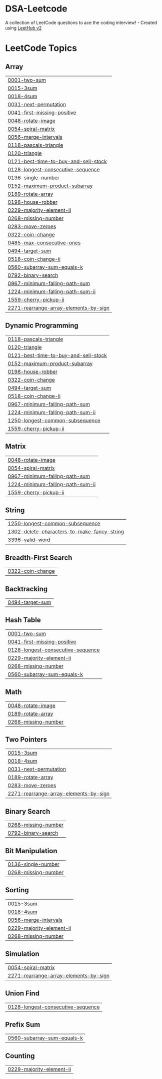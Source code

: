 # DSA-Leetcode
A collection of LeetCode questions to ace the coding interview! - Created using [LeetHub v2](https://github.com/arunbhardwaj/LeetHub-2.0)

<!---LeetCode Topics Start-->
# LeetCode Topics
## Array
|  |
| ------- |
| [0001-two-sum](https://github.com/Pranav-Shepal/DSA-Leetcode/tree/master/0001-two-sum) |
| [0015-3sum](https://github.com/Pranav-Shepal/DSA-Leetcode/tree/master/0015-3sum) |
| [0018-4sum](https://github.com/Pranav-Shepal/DSA-Leetcode/tree/master/0018-4sum) |
| [0031-next-permutation](https://github.com/Pranav-Shepal/DSA-Leetcode/tree/master/0031-next-permutation) |
| [0041-first-missing-positive](https://github.com/Pranav-Shepal/DSA-Leetcode/tree/master/0041-first-missing-positive) |
| [0048-rotate-image](https://github.com/Pranav-Shepal/DSA-Leetcode/tree/master/0048-rotate-image) |
| [0054-spiral-matrix](https://github.com/Pranav-Shepal/DSA-Leetcode/tree/master/0054-spiral-matrix) |
| [0056-merge-intervals](https://github.com/Pranav-Shepal/DSA-Leetcode/tree/master/0056-merge-intervals) |
| [0118-pascals-triangle](https://github.com/Pranav-Shepal/DSA-Leetcode/tree/master/0118-pascals-triangle) |
| [0120-triangle](https://github.com/Pranav-Shepal/DSA-Leetcode/tree/master/0120-triangle) |
| [0121-best-time-to-buy-and-sell-stock](https://github.com/Pranav-Shepal/DSA-Leetcode/tree/master/0121-best-time-to-buy-and-sell-stock) |
| [0128-longest-consecutive-sequence](https://github.com/Pranav-Shepal/DSA-Leetcode/tree/master/0128-longest-consecutive-sequence) |
| [0136-single-number](https://github.com/Pranav-Shepal/DSA-Leetcode/tree/master/0136-single-number) |
| [0152-maximum-product-subarray](https://github.com/Pranav-Shepal/DSA-Leetcode/tree/master/0152-maximum-product-subarray) |
| [0189-rotate-array](https://github.com/Pranav-Shepal/DSA-Leetcode/tree/master/0189-rotate-array) |
| [0198-house-robber](https://github.com/Pranav-Shepal/DSA-Leetcode/tree/master/0198-house-robber) |
| [0229-majority-element-ii](https://github.com/Pranav-Shepal/DSA-Leetcode/tree/master/0229-majority-element-ii) |
| [0268-missing-number](https://github.com/Pranav-Shepal/DSA-Leetcode/tree/master/0268-missing-number) |
| [0283-move-zeroes](https://github.com/Pranav-Shepal/DSA-Leetcode/tree/master/0283-move-zeroes) |
| [0322-coin-change](https://github.com/Pranav-Shepal/DSA-Leetcode/tree/master/0322-coin-change) |
| [0485-max-consecutive-ones](https://github.com/Pranav-Shepal/DSA-Leetcode/tree/master/0485-max-consecutive-ones) |
| [0494-target-sum](https://github.com/Pranav-Shepal/DSA-Leetcode/tree/master/0494-target-sum) |
| [0518-coin-change-ii](https://github.com/Pranav-Shepal/DSA-Leetcode/tree/master/0518-coin-change-ii) |
| [0560-subarray-sum-equals-k](https://github.com/Pranav-Shepal/DSA-Leetcode/tree/master/0560-subarray-sum-equals-k) |
| [0792-binary-search](https://github.com/Pranav-Shepal/DSA-Leetcode/tree/master/0792-binary-search) |
| [0967-minimum-falling-path-sum](https://github.com/Pranav-Shepal/DSA-Leetcode/tree/master/0967-minimum-falling-path-sum) |
| [1224-minimum-falling-path-sum-ii](https://github.com/Pranav-Shepal/DSA-Leetcode/tree/master/1224-minimum-falling-path-sum-ii) |
| [1559-cherry-pickup-ii](https://github.com/Pranav-Shepal/DSA-Leetcode/tree/master/1559-cherry-pickup-ii) |
| [2271-rearrange-array-elements-by-sign](https://github.com/Pranav-Shepal/DSA-Leetcode/tree/master/2271-rearrange-array-elements-by-sign) |
## Dynamic Programming
|  |
| ------- |
| [0118-pascals-triangle](https://github.com/Pranav-Shepal/DSA-Leetcode/tree/master/0118-pascals-triangle) |
| [0120-triangle](https://github.com/Pranav-Shepal/DSA-Leetcode/tree/master/0120-triangle) |
| [0121-best-time-to-buy-and-sell-stock](https://github.com/Pranav-Shepal/DSA-Leetcode/tree/master/0121-best-time-to-buy-and-sell-stock) |
| [0152-maximum-product-subarray](https://github.com/Pranav-Shepal/DSA-Leetcode/tree/master/0152-maximum-product-subarray) |
| [0198-house-robber](https://github.com/Pranav-Shepal/DSA-Leetcode/tree/master/0198-house-robber) |
| [0322-coin-change](https://github.com/Pranav-Shepal/DSA-Leetcode/tree/master/0322-coin-change) |
| [0494-target-sum](https://github.com/Pranav-Shepal/DSA-Leetcode/tree/master/0494-target-sum) |
| [0518-coin-change-ii](https://github.com/Pranav-Shepal/DSA-Leetcode/tree/master/0518-coin-change-ii) |
| [0967-minimum-falling-path-sum](https://github.com/Pranav-Shepal/DSA-Leetcode/tree/master/0967-minimum-falling-path-sum) |
| [1224-minimum-falling-path-sum-ii](https://github.com/Pranav-Shepal/DSA-Leetcode/tree/master/1224-minimum-falling-path-sum-ii) |
| [1250-longest-common-subsequence](https://github.com/Pranav-Shepal/DSA-Leetcode/tree/master/1250-longest-common-subsequence) |
| [1559-cherry-pickup-ii](https://github.com/Pranav-Shepal/DSA-Leetcode/tree/master/1559-cherry-pickup-ii) |
## Matrix
|  |
| ------- |
| [0048-rotate-image](https://github.com/Pranav-Shepal/DSA-Leetcode/tree/master/0048-rotate-image) |
| [0054-spiral-matrix](https://github.com/Pranav-Shepal/DSA-Leetcode/tree/master/0054-spiral-matrix) |
| [0967-minimum-falling-path-sum](https://github.com/Pranav-Shepal/DSA-Leetcode/tree/master/0967-minimum-falling-path-sum) |
| [1224-minimum-falling-path-sum-ii](https://github.com/Pranav-Shepal/DSA-Leetcode/tree/master/1224-minimum-falling-path-sum-ii) |
| [1559-cherry-pickup-ii](https://github.com/Pranav-Shepal/DSA-Leetcode/tree/master/1559-cherry-pickup-ii) |
## String
|  |
| ------- |
| [1250-longest-common-subsequence](https://github.com/Pranav-Shepal/DSA-Leetcode/tree/master/1250-longest-common-subsequence) |
| [1302-delete-characters-to-make-fancy-string](https://github.com/Pranav-Shepal/DSA-Leetcode/tree/master/1302-delete-characters-to-make-fancy-string) |
| [3396-valid-word](https://github.com/Pranav-Shepal/DSA-Leetcode/tree/master/3396-valid-word) |
## Breadth-First Search
|  |
| ------- |
| [0322-coin-change](https://github.com/Pranav-Shepal/DSA-Leetcode/tree/master/0322-coin-change) |
## Backtracking
|  |
| ------- |
| [0494-target-sum](https://github.com/Pranav-Shepal/DSA-Leetcode/tree/master/0494-target-sum) |
## Hash Table
|  |
| ------- |
| [0001-two-sum](https://github.com/Pranav-Shepal/DSA-Leetcode/tree/master/0001-two-sum) |
| [0041-first-missing-positive](https://github.com/Pranav-Shepal/DSA-Leetcode/tree/master/0041-first-missing-positive) |
| [0128-longest-consecutive-sequence](https://github.com/Pranav-Shepal/DSA-Leetcode/tree/master/0128-longest-consecutive-sequence) |
| [0229-majority-element-ii](https://github.com/Pranav-Shepal/DSA-Leetcode/tree/master/0229-majority-element-ii) |
| [0268-missing-number](https://github.com/Pranav-Shepal/DSA-Leetcode/tree/master/0268-missing-number) |
| [0560-subarray-sum-equals-k](https://github.com/Pranav-Shepal/DSA-Leetcode/tree/master/0560-subarray-sum-equals-k) |
## Math
|  |
| ------- |
| [0048-rotate-image](https://github.com/Pranav-Shepal/DSA-Leetcode/tree/master/0048-rotate-image) |
| [0189-rotate-array](https://github.com/Pranav-Shepal/DSA-Leetcode/tree/master/0189-rotate-array) |
| [0268-missing-number](https://github.com/Pranav-Shepal/DSA-Leetcode/tree/master/0268-missing-number) |
## Two Pointers
|  |
| ------- |
| [0015-3sum](https://github.com/Pranav-Shepal/DSA-Leetcode/tree/master/0015-3sum) |
| [0018-4sum](https://github.com/Pranav-Shepal/DSA-Leetcode/tree/master/0018-4sum) |
| [0031-next-permutation](https://github.com/Pranav-Shepal/DSA-Leetcode/tree/master/0031-next-permutation) |
| [0189-rotate-array](https://github.com/Pranav-Shepal/DSA-Leetcode/tree/master/0189-rotate-array) |
| [0283-move-zeroes](https://github.com/Pranav-Shepal/DSA-Leetcode/tree/master/0283-move-zeroes) |
| [2271-rearrange-array-elements-by-sign](https://github.com/Pranav-Shepal/DSA-Leetcode/tree/master/2271-rearrange-array-elements-by-sign) |
## Binary Search
|  |
| ------- |
| [0268-missing-number](https://github.com/Pranav-Shepal/DSA-Leetcode/tree/master/0268-missing-number) |
| [0792-binary-search](https://github.com/Pranav-Shepal/DSA-Leetcode/tree/master/0792-binary-search) |
## Bit Manipulation
|  |
| ------- |
| [0136-single-number](https://github.com/Pranav-Shepal/DSA-Leetcode/tree/master/0136-single-number) |
| [0268-missing-number](https://github.com/Pranav-Shepal/DSA-Leetcode/tree/master/0268-missing-number) |
## Sorting
|  |
| ------- |
| [0015-3sum](https://github.com/Pranav-Shepal/DSA-Leetcode/tree/master/0015-3sum) |
| [0018-4sum](https://github.com/Pranav-Shepal/DSA-Leetcode/tree/master/0018-4sum) |
| [0056-merge-intervals](https://github.com/Pranav-Shepal/DSA-Leetcode/tree/master/0056-merge-intervals) |
| [0229-majority-element-ii](https://github.com/Pranav-Shepal/DSA-Leetcode/tree/master/0229-majority-element-ii) |
| [0268-missing-number](https://github.com/Pranav-Shepal/DSA-Leetcode/tree/master/0268-missing-number) |
## Simulation
|  |
| ------- |
| [0054-spiral-matrix](https://github.com/Pranav-Shepal/DSA-Leetcode/tree/master/0054-spiral-matrix) |
| [2271-rearrange-array-elements-by-sign](https://github.com/Pranav-Shepal/DSA-Leetcode/tree/master/2271-rearrange-array-elements-by-sign) |
## Union Find
|  |
| ------- |
| [0128-longest-consecutive-sequence](https://github.com/Pranav-Shepal/DSA-Leetcode/tree/master/0128-longest-consecutive-sequence) |
## Prefix Sum
|  |
| ------- |
| [0560-subarray-sum-equals-k](https://github.com/Pranav-Shepal/DSA-Leetcode/tree/master/0560-subarray-sum-equals-k) |
## Counting
|  |
| ------- |
| [0229-majority-element-ii](https://github.com/Pranav-Shepal/DSA-Leetcode/tree/master/0229-majority-element-ii) |
<!---LeetCode Topics End-->